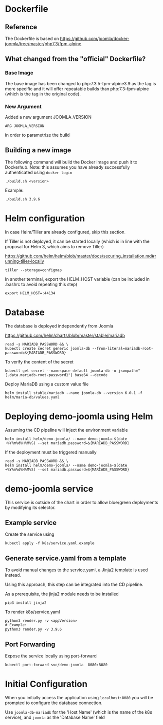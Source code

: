 # Dockerfile

## Reference
The Dockerfile is based on https://github.com/joomla/docker-joomla/tree/master/php7.3/fpm-alpine

## What changed from the "official" Dockerfile?

### Base Image
The base image has been changed to php:7.3.5-fpm-alpine3.9 as the tag is more specific and it will offer repeatable builds than php:7.3-fpm-alpine (which is the tag in the original code).

### New Argument
Added a new argument JOOMLA_VERSION
```
ARG JOOMLA_VERSION
```
in order to parametrize the build

## Building a new image
The following command will build the Docker image and push it to Dockerhub.
Note: this assumes you have already successfully authenticated using `docker login`
```
./build.sh <version>
```
Example:
```
./build.sh 3.9.6
```

# Helm configuration

In case Helm/Tiller are already configured, skip this section.

If Tiller is not deployed, it can be started locally (which is in line with the proposal for Helm 3, which aims to remove Tiller)

https://github.com/helm/helm/blob/master/docs/securing_installation.md#running-tiller-locally
```
tiller --storage=configmap
```

In another terminal, export the HELM_HOST variable (can be included in .bashrc to avoid repeating this step)
```
export HELM_HOST=:44134
```


# Database
The database is deployed independently from Joomla

https://github.com/helm/charts/blob/master/stable/mariadb

```
read -s MARIADB_PASSWORD && \
kubectl create secret generic joomla-db --from-literal=mariadb-root-password=${MARIADB_PASSWORD}
```

To verify the content of the secret
```
kubectl get secret --namespace default joomla-db -o jsonpath="{.data.mariadb-root-password}"| base64 --decode
```

Deploy MariaDB using a custom value file
```
helm install stable/mariadb --name joomla-db --version 6.0.1 -f helm/maria-db/values.yaml
```


# Deploying demo-joomla using Helm

Assuming the CD pipeline will inject the environment variable
```
helm install helm/demo-joomla/ --name demo-joomla-$(date +%Y%m%d%H%M%S) --set mariadb.password=${MARIADB_PASSWORD}
```

If the deployment must be triggered manually
```
read -s MARIADB_PASSWORD && \
helm install helm/demo-joomla/ --name demo-joomla-$(date +%Y%m%d%H%M%S) --set mariadb.password=${MARIADB_PASSWORD}
```


# demo-joomla service
This service is outside of the chart in order to allow blue/green deployments by modifying its selector.
## Example service
Create the service using
```
kubectl apply -f k8s/service.yaml.example
```

## Generate service.yaml from a template
To avoid manual changes to the service.yaml, a Jinja2 template is used instead.

Using this approach, this step can be integrated into the CD pipeline.

As a prerequisite, the jinja2 module needs to be installed
```
pip3 install jinja2
```
To render k8s/service.yaml
```
python3 render.py -v <appVersion>
# Example:
python3 render.py -v 3.9.6
```

## Port Forwarding
Expose the service locally using port-forward
```
kubectl port-forward svc/demo-joomla  8080:8080
```

# Initial Configuration
When you initially access the application using `localhost:8080` you will be prompted to configure the database connection.

Use `joomla-db-mariadb` for the 'Host Name' (which is the name of the k8s service), and `joomla` as the 'Database Name' field

